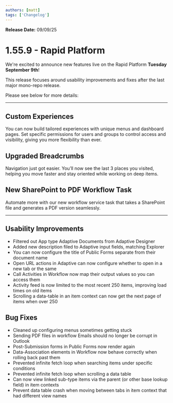 ```yaml
---
authors: [matt] 
tags: ['Changelog']  
---
```


**Release Date:** 09/09/25

# 1.55.9 - Rapid Platform

We're excited to announce new features live on the Rapid Platform **Tuesday September 9th**!

This release focuses around usability improvements and fixes after the last major mono-repo release.

Please see below for more details:

---

## Custom Experiences

You can now build tailored experiences with unique menus and dashboard pages. Set specific permissions for users and groups to control access and visibility, giving you more flexibility than ever.

## Upgraded Breadcrumbs

Navigation just got easier. You’ll now see the last 3 places you visited, helping you move faster and stay oriented while working on deep items.

## New SharePoint to PDF Workflow Task

Automate more with our new workflow service task that takes a SharePoint file and generates a PDF version seamlessly.

---

## Usability Improvements

- Filtered out App type Adaptive Documents from Adaptive Designer
- Added new description filed to Adaptive input fields, matching Explorer
- You can now configure the title of Public Forms separate from their document name
- Open URL actions in Adaptive can now configure whether to open in a new tab or the same
- Call Activities in Workflow now map their output values so you can access them
- Activity feed is now limited to the most recent 250 items, improving load times on old items
- Scrolling a data-table in an item context can now get the next page of items when over 250

## Bug Fixes

- Cleaned up configuring menus sometimes getting stuck
- Sending PDF files in workflow Emails should no longer be corrupt in Outlook
- Post-Submission forms in Public Forms now render again
- Data-Association elements in Workflow now behave correctly when rolling back past them
- Prevented infinite fetch loop when searching items under specific conditions
- Prevented infinite fetch loop when scrolling a data table
- Can now view linked sub-type items via the parent (or other base lookup field) in item contexts
- Prevent data table crash when moving between tabs in item context that had different view names
